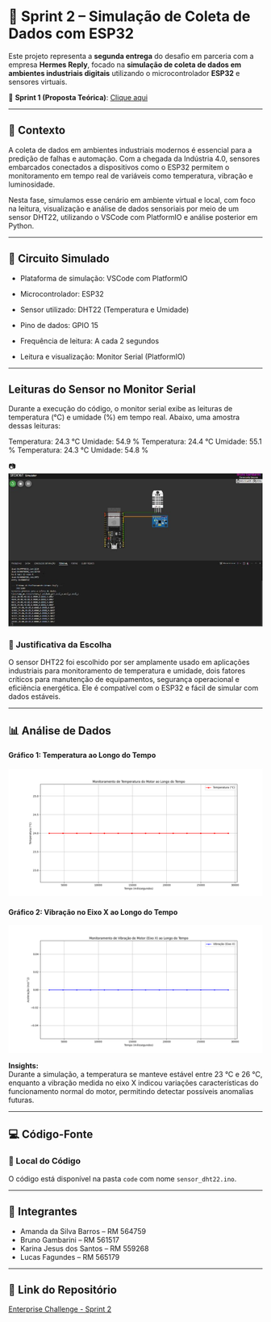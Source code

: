 # 🚀 Sprint 2 – Simulação de Coleta de Dados com ESP32  

Este projeto representa a **segunda entrega** do desafio em parceria com a empresa **Hermes Reply**, focado na **simulação de coleta de dados em ambientes industriais digitais** utilizando o microcontrolador **ESP32** e sensores virtuais.

🔗 **Sprint 1 (Proposta Teórica)**: [Clique aqui](https://github.com/Amand95/Enterprise-Challenge---Sprint-1-)

---

## 🧠 Contexto

A coleta de dados em ambientes industriais modernos é essencial para a predição de falhas e automação. Com a chegada da Indústria 4.0, sensores embarcados conectados a dispositivos como o ESP32 permitem o monitoramento em tempo real de variáveis como temperatura, vibração e luminosidade.

Nesta fase, simulamos esse cenário em ambiente virtual e local, com foco na leitura, visualização e análise de dados sensoriais por meio de um sensor DHT22, utilizando o VSCode com PlatformIO e análise posterior em Python.

---

## 🔌 Circuito Simulado

- Plataforma de simulação: VSCode com PlatformIO

- Microcontrolador: ESP32

- Sensor utilizado: DHT22 (Temperatura e Umidade)

- Pino de dados: GPIO 15

- Frequência de leitura: A cada 2 segundos

- Leitura e visualização: Monitor Serial (PlatformIO)

--- 

## Leituras do Sensor no Monitor Serial

Durante a execução do código, o monitor serial exibe as leituras de temperatura (°C) e umidade (%) em tempo real. Abaixo, uma amostra dessas leituras:

Temperatura: 24.3 °C    Umidade: 54.9 %
Temperatura: 24.4 °C    Umidade: 55.1 %
Temperatura: 24.3 °C    Umidade: 54.8 %

📷 ![Circuito Simulado no VSCode](https://github.com/Amand95/Enterprise-Challenge---Sprint-2/blob/89075d81c33cca076d24d13aa426fedca10073e1/ESP32%20-%20PROJETO.png?raw=true)

 ### 🎯 Justificativa da Escolha
 
O sensor DHT22 foi escolhido por ser amplamente usado em aplicações industriais para monitoramento de temperatura e umidade, dois fatores críticos para manutenção de equipamentos, segurança operacional e eficiência energética. Ele é compatível com o ESP32 e fácil de simular com dados estáveis.

---

## 📊 Análise de Dados

#### Gráfico 1: Temperatura ao Longo do Tempo  
![Gráfico de Temperatura](analise/grafico_temperatura.png)  

#### Gráfico 2: Vibração no Eixo X ao Longo do Tempo  
![Gráfico de Vibração](analise/grafico_vibracao.png)

**Insights:**  
Durante a simulação, a temperatura se manteve estável entre 23 °C e 26 °C, enquanto a vibração medida no eixo X indicou variações características do funcionamento normal do motor, permitindo detectar possíveis anomalias futuras.

---

## 💻 Código-Fonte

### 📂 Local do Código  
O código está disponível na pasta `code` com nome `sensor_dht22.ino`.

---

## 👥 Integrantes

- Amanda da Silva Barros – RM 564759  
- Bruno Gambarini – RM 561517  
- Karina Jesus dos Santos – RM 559268  
- Lucas Fagundes – RM 565179  

---

## 🔗 Link do Repositório  
[Enterprise Challenge - Sprint 2](https://github.com/Amand95/Enterprise-Challenge---Sprint-2)

